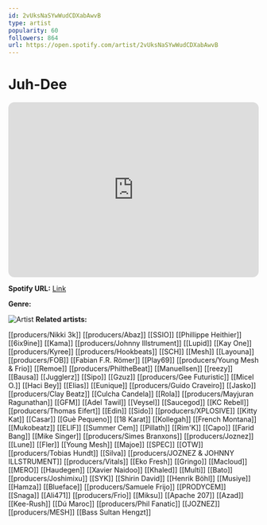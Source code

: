 ```yaml
---
id: 2vUksNaSYwWudCDXabAwvB
type: artist
popularity: 60
followers: 864
url: https://open.spotify.com/artist/2vUksNaSYwWudCDXabAwvB
---
```

# Juh-Dee

<iframe style="border-radius:12px" src="https://open.spotify.com/embed/artist/2vUksNaSYwWudCDXabAwvB" width="100%" height="352" frameBorder="0" allowfullscreen="" allow="autoplay; clipboard-write; encrypted-media; fullscreen; picture-in-picture" loading="lazy"></iframe>

**Spotify URL:** [Link](https://open.spotify.com/artist/2vUksNaSYwWudCDXabAwvB)

**Genre:** 

![Artist](https://i.scdn.co/image/ab6761610000e5ebed2e9850a3412b7ba2548dea)
**Related artists:**

[[producers/Nikki 3k]]
[[producers/Abaz]]
[[SSIO]]
[[Phillippe Heithier]]
[[6ix9ine]]
[[Kama]]
[[producers/Johnny Illstrument]]
[[Lupid]]
[[Kay One]]
[[producers/Kyree]]
[[producers/Hookbeats]]
[[SCH]]
[[Mesh]]
[[Layouna]]
[[producers/FOB]]
[[Fabian F.R. Römer]]
[[Play69]]
[[producers/Young Mesh & Frio]]
[[Remoe]]
[[producers/PhiltheBeat]]
[[Manuellsen]]
[[reezy]]
[[Bausa]]
[[Jugglerz]]
[[Sipo]]
[[Gzuz]]
[[producers/Gee Futuristic]]
[[Micel O.]]
[[Haci Bey]]
[[Elias]]
[[Eunique]]
[[producers/Guido Craveiro]]
[[Jasko]]
[[producers/Clay Beatz]]
[[Culcha Candela]]
[[Rola]]
[[producers/Mayjuran Ragunathan]]
[[GFM]]
[[Adel Tawil]]
[[Veysel]]
[[Saucegod]]
[[KC Rebell]]
[[producers/Thomas Eifert]]
[[Edin]]
[[Sido]]
[[producers/XPLOSIVE]]
[[Kitty Kat]]
[[Casar]]
[[Guè Pequeno]]
[[18 Karat]]
[[Kollegah]]
[[French Montana]]
[[Mukobeatz]]
[[ELIF]]
[[Summer Cem]]
[[Pillath]]
[[Rim'K]]
[[Capo]]
[[Farid Bang]]
[[Mike Singer]]
[[producers/Simes Branxons]]
[[producers/Joznez]]
[[Lune]]
[[Fler]]
[[Young Mesh]]
[[Majoe]]
[[SPEC]]
[[OTW]]
[[producers/Tobias Hundt]]
[[Silva]]
[[producers/JOZNEZ & JOHNNY ILLSTRUMENT]]
[[producers/Vitals]]
[[Eko Fresh]]
[[Gringo]]
[[Macloud]]
[[MERO]]
[[Haudegen]]
[[Xavier Naidoo]]
[[Khaled]]
[[Multi]]
[[Bato]]
[[producers/Joshimixu]]
[[SYK]]
[[Shirin David]]
[[Henrik Böhl]]
[[Musiye]]
[[Hamza]]
[[Blueface]]
[[producers/Samuele Frijo]]
[[PRODYCEM]]
[[Snaga]]
[[Ali471]]
[[producers/Frio]]
[[Miksu]]
[[Apache 207]]
[[Azad]]
[[Kee-Rush]]
[[Dú Maroc]]
[[producers/Phil Fanatic]]
[[JOZNEZ]]
[[producers/MESH]]
[[Bass Sultan Hengzt]]
